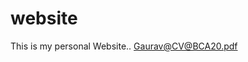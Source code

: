 # website
This is my personal Website..
[Gaurav@CV@BCA20.pdf](https://github.com/Gaurav260420/website/files/8540713/Gaurav%40CV%40BCA20.pdf)
